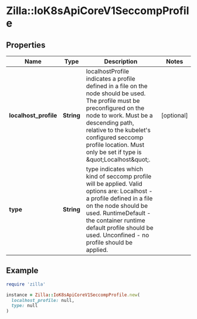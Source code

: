 # Zilla::IoK8sApiCoreV1SeccompProfile

## Properties

| Name | Type | Description | Notes |
| ---- | ---- | ----------- | ----- |
| **localhost_profile** | **String** | localhostProfile indicates a profile defined in a file on the node should be used. The profile must be preconfigured on the node to work. Must be a descending path, relative to the kubelet&#39;s configured seccomp profile location. Must only be set if type is \&quot;Localhost\&quot;. | [optional] |
| **type** | **String** | type indicates which kind of seccomp profile will be applied. Valid options are:  Localhost - a profile defined in a file on the node should be used. RuntimeDefault - the container runtime default profile should be used. Unconfined - no profile should be applied.   |  |

## Example

```ruby
require 'zilla'

instance = Zilla::IoK8sApiCoreV1SeccompProfile.new(
  localhost_profile: null,
  type: null
)
```

